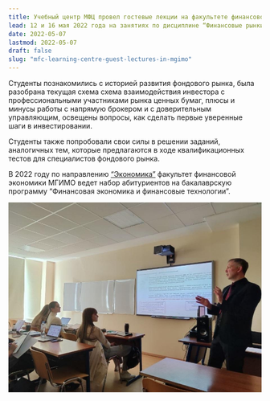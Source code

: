 ```yaml
---
title: Учебный центр МФЦ провел гостевые лекции на факультете финансовой экономики МГИМО
lead: 12 и 16 мая 2022 года на занятиях по дисциплине “Финансовые рынки и институты” первого курса бакалаврской программы “Финансовая экономика и финансовые технологии” состоялись гостевые лекции ведущего преподавателя АНО «ИДПО МФЦ» Е.А. Григорьева. Мероприятия прошли как в очном, так и в онлайн-формате.
date: 2022-05-07
lastmod: 2022-05-07
draft: false
slug: "mfc-learning-centre-guest-lectures-in-mgimo"
---
```


Студенты познакомились с историей развития фондового рынка, была разобрана текущая схема схема взаимодействия инвестора с профессиональными участниками рынка ценных бумаг, плюсы и минусы работы с напрямую брокером и с доверительным управляющим, освещены вопросы, как сделать первые уверенные шаги в инвестировании. 

Студенты также попробовали свои силы в решении заданий, аналогичных тем, которые предлагаются в ходе квалификационных тестов для специалистов фондового рынка.

В 2022 году по направлению [“Экономика”](https://finec.mgimo.ru/program/undergrad/economics/) факультет финансовой экономики МГИМО ведет набор абитуриентов на бакалаврскую программу “Финансовая экономика и финансовые технологии”.

![Лекция](image1.jpg)
